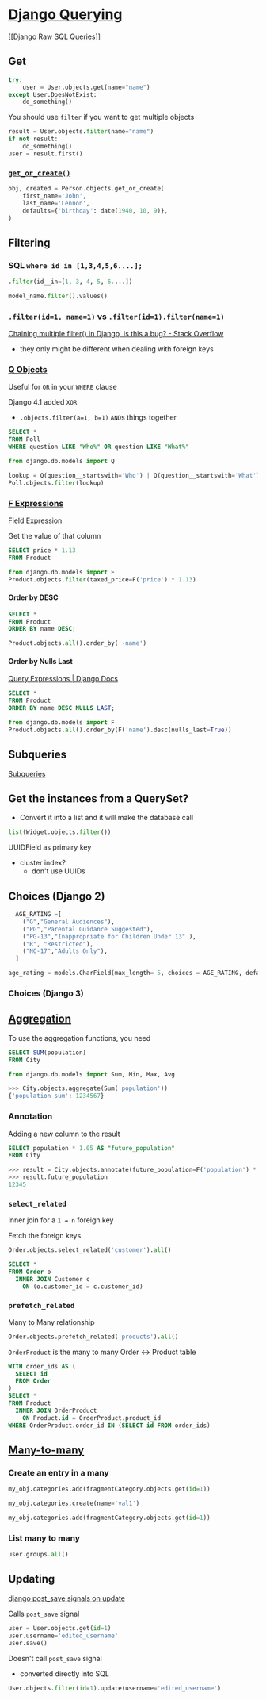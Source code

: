# [Django Querying](https://docs.djangoproject.com/en/4.1/topics/db/queries/)

[[Django Raw SQL Queries]]

## Get

```python
try:
    user = User.objects.get(name="name")
except User.DoesNotExist:
    do_something()
```

You should use `filter` if you want to get multiple objects

```python
result = User.objects.filter(name="name")
if not result:
    do_something()
user = result.first()
```

### [`get_or_create()`](https://docs.djangoproject.com/en/3.2/ref/models/querysets/#get-or-create)

```python
obj, created = Person.objects.get_or_create(
    first_name='John',
    last_name='Lennon',
    defaults={'birthday': date(1940, 10, 9)},
)
```

## Filtering

### SQL `where id in [1,3,4,5,6....];`

```python
.filter(id__in=[1, 3, 4, 5, 6....])
```

```python
model_name.filter().values()
```

### `.filter(id=1, name=1)` vs `.filter(id=1).filter(name=1)`

[Chaining multiple filter() in Django, is this a bug? - Stack Overflow](https://stackoverflow.com/a/28253623/8479344)

-   they only might be different when dealing with foreign keys

### [Q Objects](https://docs.djangoproject.com/en/4.1/topics/db/queries/#complex-lookups-with-q-objects)

Useful for `OR` in your `WHERE` clause

Django 4.1 added `XOR`

-   `.objects.filter(a=1, b=1)` `AND`s things together

```sql
SELECT *
FROM Poll
WHERE question LIKE "Who%" OR question LIKE "What%"
```

```python
from django.db.models import Q

lookup = Q(question__startswith='Who') | Q(question__startswith='What')
Poll.objects.filter(lookup)
```

### [F Expressions](https://docs.djangoproject.com/en/4.1/ref/models/expressions/#f-expressions)

Field Expression

Get the value of that column

```sql
SELECT price * 1.13
FROM Product
```

```python
from django.db.models import F
Product.objects.filter(taxed_price=F('price') * 1.13)
```


#### Order by DESC

```sql
SELECT *
FROM Product
ORDER BY name DESC;
```

```python
Product.objects.all().order_by('-name')
```

#### Order by Nulls Last

[Query Expressions | Django Docs](https://docs.djangoproject.com/en/3.2/ref/models/expressions/#using-f-to-sort-null-values)

```sql
SELECT *
FROM Product
ORDER BY name DESC NULLS LAST;
```

```python
from django.db.models import F
Product.objects.all().order_by(F('name').desc(nulls_last=True))
```

## Subqueries

[Subqueries](https://docs.djangoproject.com/en/4.1/ref/models/expressions/#subquery-expressions)


## Get the instances from a QuerySet?

-   Convert it into a list and it will make the database call

```python
list(Widget.objects.filter())
```

UUIDField as primary key

-   cluster index?
    -   don't use UUIDs

## Choices (Django 2)

```python
  AGE_RATING =[
    ("G","General Audiences"),
    ("PG","Parental Guidance Suggested"),
    ("PG-13","Inappropriate for Children Under 13" ),
    ("R", "Restricted"),
    ("NC-17","Adults Only"),
  ]

age_rating = models.CharField(max_length= 5, choices = AGE_RATING, default = "GENERAL AUDIENCE")
```

### Choices (Django 3)

## [Aggregation](https://docs.djangoproject.com/en/4.1/topics/db/aggregation/)

To use the aggregation functions, you need

```sql
SELECT SUM(population)
FROM City
```

```python
from django.db.models import Sum, Min, Max, Avg

>>> City.objects.aggregate(Sum('population'))
{'population_sum': 1234567}
```

### Annotation

Adding a new column to the result

```sql
SELECT population * 1.05 AS "future_population"
FROM City
```

```python
>>> result = City.objects.annotate(future_population=F('population') * 1.05)
>>> result.future_population
12345
```

### `select_related`

Inner join for a `1 → n` foreign key

Fetch the foreign keys

```python
Order.objects.select_related('customer').all()
```

```sql
SELECT *
FROM Order o
  INNER JOIN Customer c
    ON (o.customer_id = c.customer_id)
```

### `prefetch_related`

Many to Many relationship

```python
Order.objects.prefetch_related('products').all()
```

`OrderProduct` is the many to many Order ↔ Product table

```sql
WITH order_ids AS (
  SELECT id
  FROM Order
)
SELECT *
FROM Product
  INNER JOIN OrderProduct
    ON Product.id = OrderProduct.product_id
WHERE OrderProduct.order_id IN (SELECT id FROM order_ids)
```

## [Many-to-many](https://docs.djangoproject.com/en/4.1/topics/db/examples/many_to_many/)

### Create an entry in a many

```python
my_obj.categories.add(fragmentCategory.objects.get(id=1))
```

```python
my_obj.categories.create(name='val1')
```

```python
my_obj.categories.add(fragmentCategory.objects.get(id=1))
```

### List many to many

```python
user.groups.all()
```


## Updating

[django post_save signals on update](https://stackoverflow.com/a/35238823/8479344)

Calls `post_save` signal

```python
user = User.objects.get(id=1) 
user.username='edited_username' 
user.save()
```


Doesn't call `post_save` signal
- converted directly into SQL

```python
User.objects.filter(id=1).update(username='edited_username')
```